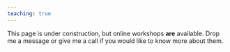 ```yaml
---
teaching: true
---
```


This page is under construction, but online workshops **are** available.
Drop me a message or give me a call if you would like to know more about them. 
